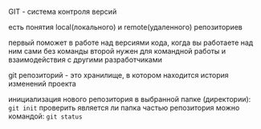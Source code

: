 GIT - система контроля версий

есть понятия local(локального) и remote(удаленного) репозиториев

первый поможет в работе над версиями кода, когда вы работаете над ним сами без команды
второй нужен для командной работы и взаимодействия с другими разработчиками

git репозиторий - это хранилище, в котором находится история изменений проекта

инициализация нового репозитория в выбранной папке (директории): `git init`
проверить является ли папка частью репозитория можно командой: `git status`
